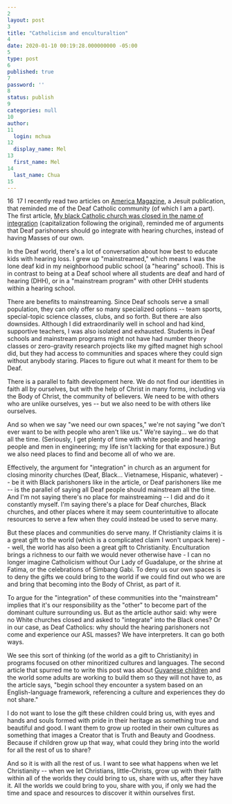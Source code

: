 ```yaml
---
2
layout: post
3
title: "Catholicism and enculturaltion"
4
date: 2020-01-10 00:19:28.000000000 -05:00
5
type: post
6
published: true
7
password: ''
8
status: publish
9
categories: null
10
author:
11
  login: mchua
12
  display_name: Mel
13
  first_name: Mel
14
  last_name: Chua
15
---
```

16
​
17
I recently read two articles on [America Magazine](https://www.americamagazine.org), a Jesuit publication, that reminded me of the Deaf Catholic community (of which I am a part). The first article, [My black Catholic church was closed in the name of integration](https://www.americamagazine.org/faith/2020/02/07/my-black-catholic-church-was-closed-name-integration#) (capitalization following the original), reminded me of arguments that Deaf parishoners should go integrate with hearing churches, instead of having Masses of our own.

In the Deaf world, there's a lot of conversation about how best to educate kids with hearing loss. I grew up "mainstreamed," which means I was the lone deaf kid in my neighborhood public school (a "hearing" school). This is in contrast to being at a Deaf school where all students are deaf and hard of hearing (DHH), or in a "mainstream program" with other DHH students within a hearing school.

There are benefits to mainstreaming. Since Deaf schools serve a small population, they can only offer so many specialized options -- team sports, special-topic science classes, clubs, and so forth. But there are also downsides. Although I did extraordinarily well in school and had kind, supportive teachers, I was also isolated and exhausted. Students in Deaf schools and mainstream programs might not have had number theory classes or zero-gravity research projects like my gifted magnet high school did, but they had access to communities and spaces where they could sign without anybody staring. Places to figure out what it meant for them to be Deaf. 

There is a parallel to faith development here. We do not find our identities in faith all by ourselves, but with the help of Christ in many forms, including via the Body of Christ, the community of believers. We need to be with others who are unlike ourselves, yes -- but we also need to be with others like ourselves.

And so when we say "we need our own spaces," we're not saying "we don't ever want to be with people who aren't like us." We're saying... we do that all the time. (Seriously, I get plenty of time with white people and hearing people and men in engineering; my life isn't lacking for that exposure.) But we also need places to find and become all of who we are. 

Effectively, the argument for "integration" in church as an argument for closing minority churches (Deaf, Black... Vietnamese, Hispanic, whatever) -- be it with Black parishoners like in the article, or Deaf parishoners like me -- is the parallel of saying all Deaf people should mainstream all the time. And I'm not saying there's no place for mainstreaming -- I did and do it constantly myself. I'm saying there's a place for Deaf churches, Black churches, and other places where it may seem counterintuitive to allocate resources to serve a few when they could instead be used to serve many.

But these places and communities do serve many. If Christianity claims it is a great gift to the world (which is a complicated claim I won't unpack here) -- well, the world has also been a great gift to Christianity. Enculturation brings a richness to our faith we would never otherwise have - I can no longer imagine Catholicism without Our Lady of Guadalupe, or the shrine at Fatima, or the celebrations of Simbang Gabi. To deny us our own spaces is to deny the gifts we could bring to the world if we could find out who we are and bring that becoming into the Body of Christ, as part of it. 

To argue for the "integration" of these communities into the "mainstream" implies that it's our responsibility as the "other" to become part of the dominant culture surrounding us. But as the article author said: why were no White churches closed and asked to "integrate" into the Black ones? Or in our case, as Deaf Catholics: why should the hearing parishoners not come and experience our ASL masses? We have interpreters. It can go both ways.

We see this sort of thinking (of the world as a gift to Christianity) in programs focused on other minoritized cultures and languages. The second article that spurred me to write this post was about [Guyanese children](https://www.americamagazine.org/politics-society/2020/02/10/guyanese-school-educating-indigenous-children-their-native-language) and the world some adults are working to build them so they will not have to, as the article says, "begin school they encounter a system based on an English-language framework, referencing a culture and experiences they do not share." 

I do not want to lose the gift these children could bring us, with eyes and hands and souls formed with pride in their heritage as something true and beautiful and good. I want them to grow up rooted in their own cultures as something that images a Creator that is Truth and Beauty and Goodness. Because if children grow up that way, what could they bring into the world for all the rest of us to share?

And so it is with all the rest of us. I want to see what happens when we let Christianity -- when we let Christians, little-Christs, grow up with their faith within all of the worlds they could bring to us, share with us, after they have it. All the worlds we could bring to you, share with you, if only we had the time and space and resources to discover it within ourselves first. 
